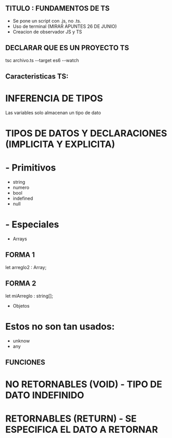 ## TITULO : FUNDAMENTOS DE TS

- Se pone un script con .js, no .ts.
- Uso de terminal (MIRAR APUNTES 26 DE JUNIO)
- Creacion de observador JS y TS

## DECLARAR QUE ES UN PROYECTO TS
tsc archivo.ts --target es6 --watch

## Caracteristicas TS:

# INFERENCIA DE TIPOS

Las variables solo almacenan un tipo de dato

# TIPOS DE DATOS Y DECLARACIONES (IMPLICITA Y EXPLICITA)

# - Primitivos

- string
- numero
- bool
- indefined
- null

# - Especiales

- Arrays
## FORMA 1
let arreglo2 : Array<string>;
## FORMA 2
let miArreglo : string[];

- Objetos

# Estos no son tan usados: 
- unknow
- any

## FUNCIONES

# NO RETORNABLES (VOID) - TIPO DE DATO INDEFINIDO

# RETORNABLES (RETURN) - SE ESPECIFICA EL DATO A RETORNAR